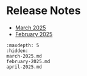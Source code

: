 # Release Notes

- [March 2025](./march-2025.md)
- [February 2025](./february-2025.md)

```{toctree}
:maxdepth: 5
:hidden:
march-2025.md
february-2025.md
april-2025.md
```
